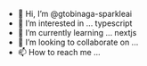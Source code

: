 - 👋 Hi, I’m @gtobinaga-sparkleai
- 👀 I’m interested in ... typescript
- 🌱 I’m currently learning ... nextjs
- 💞️ I’m looking to collaborate on ...
- 📫 How to reach me ...

<!---
gtobinaga-sparkleai/gtobinaga-sparkleai is a ✨ special ✨ repository because its `README.md` (this file) appears on your GitHub profile.
You can click the Preview link to take a look at your changes.
--->
